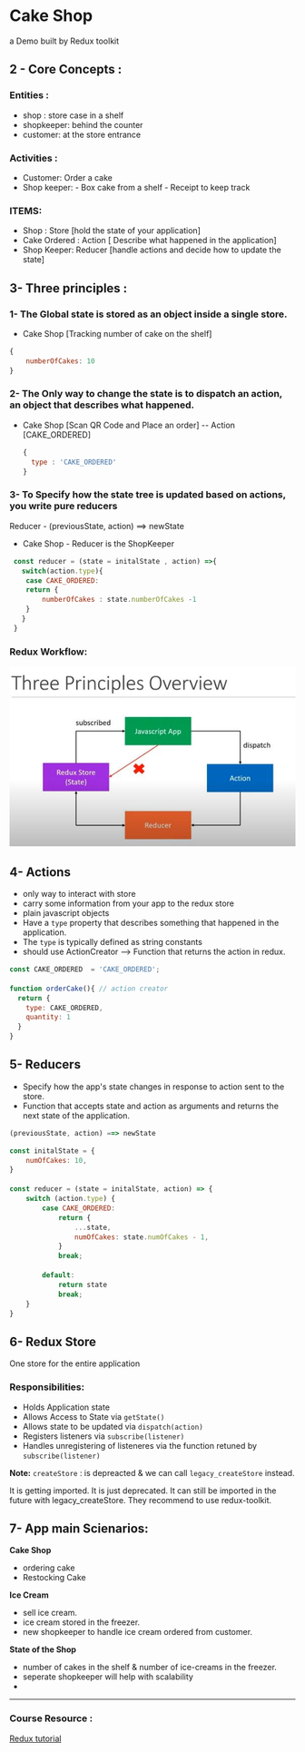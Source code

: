 # Cake Shop

a Demo built by Redux toolkit 


## 2 - Core Concepts :
### Entities : 
 - shop : store case in a shelf
 - shopkeeper: behind the counter
 - customer: at the store entrance

### Activities : 
- Customer:  Order a cake
- Shop keeper:  - Box cake from a shelf
                - Receipt to keep track 

### ITEMS: 
- Shop : Store [hold the state of your application]
- Cake Ordered : Action [ Describe what happened in the application]
- Shop Keeper: Reducer [handle actions and decide how to update the state]


## 3- Three principles :

### 1- The Global state is stored as an object inside a single store. 

- Cake Shop [Tracking number of cake on the shelf]

```js
{
    numberOfCakes: 10
}
```
  
### 2- The Only way to change the state is to dispatch an action, an object that describes what happened. 

- Cake Shop  [Scan QR Code and Place an order] -- Action [CAKE_ORDERED]
  ```js
  {
    type : 'CAKE_ORDERED'
  }
  ```

 ### 3- To Specify how the state tree is updated based on actions, you write pure reducers
 Reducer - (previousState, action) ==> newState

- Cake Shop  - Reducer is the ShopKeeper
 
```js
 const reducer = (state = initalState , action) =>{
   switch(action.type){
    case CAKE_ORDERED: 
    return {
        numberOfCakes : state.numberOfCakes -1
    }
   }
 }
  ```

### Redux Workflow: 

![redux-workflow](src/images/redux-workflow.JPG)
  


## 4- Actions
 - only way to interact with store
 - carry some information from your app to the redux store
 - plain javascript objects
 - Have a `type` property that describes something that happened in the application.
 - The `type` is typically defined as string constants 
 - should use ActionCreator --> Function that returns the action in redux.

  ```js
  const CAKE_ORDERED  = 'CAKE_ORDERED';

  function orderCake(){ // action creator
    return {
      type: CAKE_ORDERED,
      quantity: 1
    }
  } 
  ``` 

## 5- Reducers

- Specify how the app's state changes in response to action sent to the store. 
- Function that accepts state and action as arguments and returns the next state of the application.

 ```js 
(previousState, action) ==> newState
```

```js
const initalState = {
    numOfCakes: 10,
}

const reducer = (state = initalState, action) => {
    switch (action.type) {
        case CAKE_ORDERED:
            return {
                ...state,
                numOfCakes: state.numOfCakes - 1,
            }
            break;

        default:
            return state
            break;
    }
}
```

## 6- Redux Store
One store for the entire application

### Responsibilities: 
- Holds Application state
- Allows Access to State via  `getState()`
- Allows state to be updated via `dispatch(action)`
- Registers listeners via `subscribe(listener)`
- Handles unregistering of listeneres via the function retuned by `subscribe(listener)`


**Note:** 
`createStore` : is depreacted & we can call `legacy_createStore` instead.

It is getting imported. It is just deprecated. It can still be imported in the future with legacy_createStore. They recommend to use redux-toolkit.


## 7- App main Scienarios:

**Cake Shop**
- ordering cake
- Restocking Cake
  
**Ice Cream**
- sell ice cream.
- ice cream stored in the freezer.
- new shopkeeper to handle ice cream ordered from customer.  
  
**State of the Shop**
- number of cakes in the shelf & number of ice-creams in the freezer. 
- seperate shopkeeper will help with scalability 
-     
----------------------------
### Course Resource :
[Redux tutorial ](https://www.youtube.com/watch?v=0awA5Uw6SJE&list=PLC3y8-rFHvwiaOAuTtVXittwybYIorRB3&index=2)

